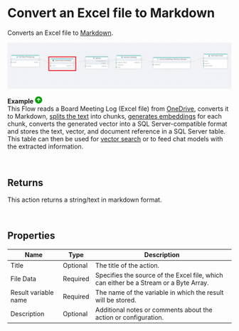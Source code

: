# Convert an Excel file to Markdown

Converts an Excel file to [Markdown](https://en.wikipedia.org/wiki/Markdown).


![img](../../../../images/flow/convert-excel-to-markdown.png)

**Example** ![img](../../../../images/strz.jpg)  
This Flow reads a Board Meeting Log (Excel file) from [OneDrive](../onedrive/read-file-from-onedrive-as-byte-array.md), converts it to Markdown, [splits the text](../ai/split-text.md) into chunks, [generates embeddings](../azure-ai/generate-embedding.md) for each chunk, converts the generated vector into a SQL Server-compatible format and stores the text, vector, and document reference in a SQL Server table. This table can then be used for [vector search](../postgresql/vector-search.md) or to feed chat models with the extracted information.

<br/>

## Returns

This action returns a string/text in markdown format.

<br/>

## Properties

| Name                 | Type     | Description                                                                                                   |
| -------------------- | -------- | ------------------------------------------------------------------------------------------------------------- |
| Title                | Optional | The title of the action.                                                 |
| File Data            | Required | Specifies the source of the Excel file, which can either be a Stream or a Byte Array.                         |
| Result variable name | Required | The name of the variable in which the result will be stored. |
| Description          | Optional | Additional notes or comments about the action or configuration. |

<br/>
